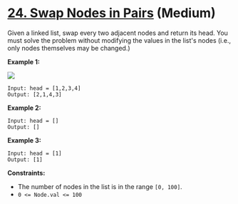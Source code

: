 # [24. Swap Nodes in Pairs][link] (Medium)

[link]: https://leetcode.cn/problems/swap-nodes-in-pairs/

Given a linked list, swap every two adjacent nodes and return its head. You must solve the problem
without modifying the values in the list's nodes (i.e., only nodes themselves may be changed.)

**Example 1:**

![](https://assets.leetcode.com/uploads/2020/10/03/swap_ex1.jpg)

```
Input: head = [1,2,3,4]
Output: [2,1,4,3]

```

**Example 2:**

```
Input: head = []
Output: []

```

**Example 3:**

```
Input: head = [1]
Output: [1]

```

**Constraints:**

- The number of nodes in the list is in the range `[0, 100]`.
- `0 <= Node.val <= 100`
